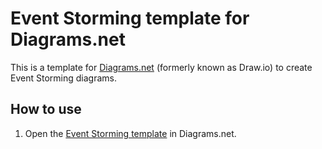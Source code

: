 # Event Storming template for Diagrams.net

This is a template for [Diagrams.net](https://app.diagrams.net/) (formerly known as Draw.io) to create Event Storming diagrams.

## How to use

1. Open the [Event Storming template](https://app.diagrams.net/?splash=0&clibs=Uhttps%3A%2F%2Fraw.githubusercontent.com%2Fjosenaldo%2Fevent-storming-template%2Fmain%2FEvent%20Storming.xml) in Diagrams.net.
